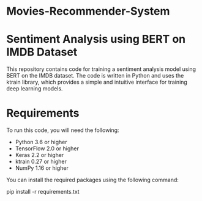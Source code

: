 # Movies-Recommender-System
# Sentiment Analysis using BERT on IMDB Dataset

This repository contains code for training a sentiment analysis model using BERT on the IMDB dataset. The code is written in Python and uses the ktrain library, which provides a simple and intuitive interface for training deep learning models.

# Requirements
To run this code, you will need the following:

- Python 3.6 or higher
- TensorFlow 2.0 or higher
- Keras 2.2 or higher
- ktrain 0.27 or higher
- NumPy 1.16 or higher

You can install the required packages using the following command:

pip install -r requirements.txt
